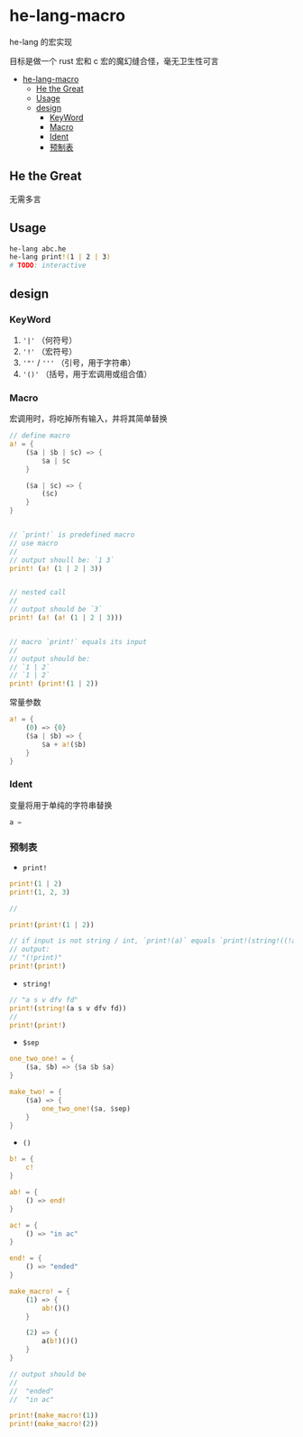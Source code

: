# he-lang-macro
he-lang 的宏实现

目标是做一个 rust 宏和 c 宏的魔幻缝合怪，毫无卫生性可言

- [he-lang-macro](#he-lang-macro)
  - [He the Great](#he-the-great)
  - [Usage](#usage)
  - [design](#design)
    - [KeyWord](#keyword)
    - [Macro](#macro)
    - [Ident](#ident)
    - [预制表](#预制表)

## He the Great
无需多言

## Usage

``` bash
he-lang abc.he
he-lang print!(1 | 2 | 3)
# TODO: interactive
```

## design

### KeyWord
1. `'|'`
 （何符号）
2. `'!'` （宏符号）
3. `'"'` / `'''` （引号，用于字符串）
4. `'()'` （括号，用于宏调用或组合值）

### Macro

宏调用时，将吃掉所有输入，并将其简单替换

```rust 
// define macro
a! = {
    ($a | $b | $c) => {
        $a | $c
    }

    ($a | $c) => {
        ($c)
    }
}


// `print!` is predefined macro
// use macro
// 
// output shoull be: `1 3`
print! (a! (1 | 2 | 3))


// nested call
// 
// output should be `3`
print! (a! (a! (1 | 2 | 3)))


// macro `print!` equals its input
// 
// output should be: 
// `1 | 2`
// `1 | 2`
print! (print!(1 | 2))

```

常量参数

```rust
a! = {
    (0) => {0}
    ($a | $b) => {
        $a + a!($b)
    }
}

```

### Ident

变量将用于单纯的字符串替换

```rust
a = 
```

### 预制表

- `print!`
```rust
print!(1 | 2)
print!(1, 2, 3)

// 

print!(print!(1 | 2))

// if input is not string / int, `print!(a)` equals `print!(string!((!a)))
// output: 
// "(!print)"
print!(print!)
```

- `string!`
```rust
// "a s v dfv fd"
print!(string!(a s v dfv fd))
// 
print!(print!)
```

- `$sep`
```rust
one_two_one! = {
    ($a, $b) => {$a $b $a}
}

make_two! = {
    ($a) => {
        one_two_one!($a, $sep)
    }
}

```
- `()`

```rust
b! = {
    c!
}

ab! = {
    () => end!
}

ac! = {
    () => "in ac"
}

end! = {
    () => "ended"
}

make_macro! = {
    (1) => {
        ab!()()
    }

    (2) => {
        a(b!)()()
    }
}

// output should be
//  
//  "ended"
//  "in ac"

print!(make_macro!(1))
print!(make_macro!(2))
```
